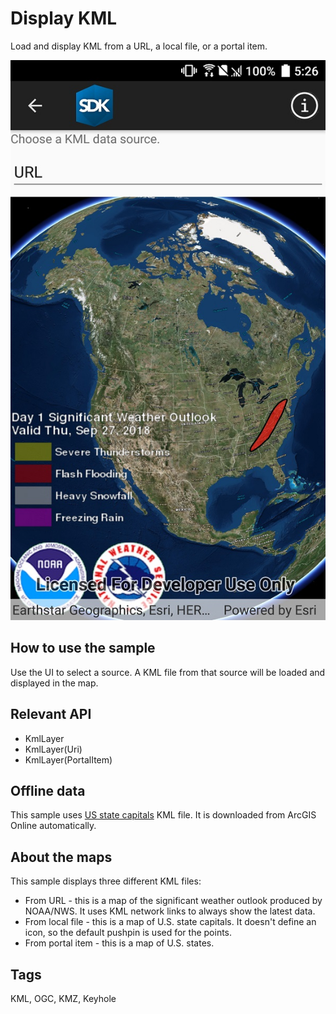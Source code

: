 # Display KML

Load and display KML from a URL, a local file, or a portal item.

![](DisplayKml.jpg)

## How to use the sample

Use the UI to select a source. A KML file from that source will be loaded and displayed in the map. 

## Relevant API

* KmlLayer
* KmlLayer(Uri)
* KmlLayer(PortalItem)

## Offline data

This sample uses [US state capitals](https://arcgisruntime.maps.arcgis.com/home/item.html?id=324e4742820e46cfbe5029ff2c32cb1f) KML file. It is downloaded from ArcGIS Online automatically.

## About the maps

This sample displays three different KML files:

* From URL - this is a map of the significant weather outlook produced by NOAA/NWS. It uses KML network links to always show the latest data.
* From local file - this is a map of U.S. state capitals. It doesn't define an icon, so the default pushpin is used for the points.
* From portal item - this is a map of U.S. states.

## Tags

KML, OGC, KMZ, Keyhole
